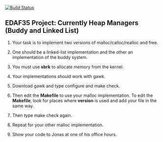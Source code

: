 [![Build Status](https://travis-ci.org/HaraldNordgren/edaf35.svg?branch=master)](https://travis-ci.org/HaraldNordgren/edaf35)

## EDAF35 Project: Currently Heap Managers (Buddy and Linked List)
 
1. Your task is to implement two versions of malloc/calloc/realloc and free.

2. One should be a linked-list implementation and the other an implementation of the buddy system.

3. You must use **sbrk** to allocate memory from the kernel.

4. Your implementations should work with gawk.

5. Download gawk and type configure and make check.

6. Then edit the **Makefile** to use your malloc implementation. To edit the **Makefile**, look for places where **version** is used and add your file in the same way.

7. Then type make check again.

8. Repeat for your other malloc implementation.

9. Show your code to Jonas at one of his office hours.
